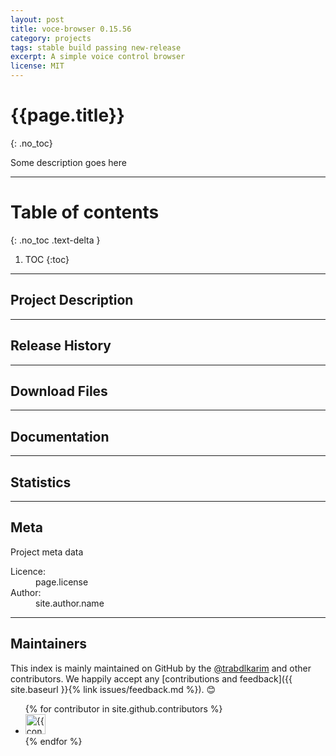 ```yaml
---
layout: post
title: voce-browser 0.15.56
category: projects
tags: stable build passing new-release
excerpt: A simple voice control browser
license: MIT
---
```


# {{page.title}}
{: .no_toc}

Some description goes here

---

# Table of contents
{: .no_toc .text-delta }

1. TOC 
{:toc}

---

## Project Description

---

## Release History

---

## Download Files

---

## Documentation

---

## Statistics

---

## Meta

Project meta data

<dl>
  <dt>Licence:</dt>
  <dd>page.license</dd>
  <dt>Author:</dt>
  <dd>site.author.name</dd>
</dl>

---

## Maintainers

This index is mainly maintained on GitHub by the <a href="https://github.com/trabdlkarim" target="_blank">@trabdlkarim</a> and other contributors. We happily accept any [contributions and feedback]({{ site.baseurl }}{% link issues/feedback.md %}). 😊

<ul class="list-style-none">
{% for contributor in site.github.contributors %}
  <li class="d-inline-block mr-1">
     <a href="{{ contributor.html_url }}"><img src="{{ contributor.avatar_url }}" width="32" height="32" alt="{{ contributor.login }}"/></a>
  </li>
{% endfor %}
</ul>
